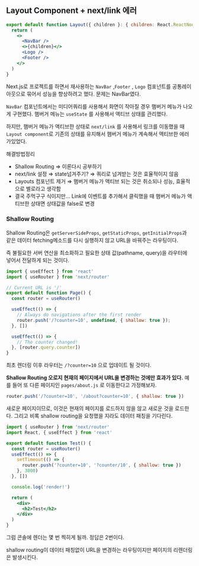 ## Layout Component + next/link 에러
```jsx
export default function Layout({ children }: { children: React.ReactNode }) {
  return (
    <>
      <NavBar />
      <>{children}</>
      <Logo />
      <Footer />
    </>
  )
}
```

Next.js로 프로젝트를 하면서 재사용하는 `NavBar` ,`Footer` , `Logo` 컴포넌트를 공통레이아웃으로 묶어서 성능을 향상하려고 했다. 문제는 NavBar였다. 

`NavBar` 컴포넌트에서는 미디어쿼리를 사용해서 화면이 작아질 경우 햄버거 메뉴가 나오게 구현했다. 햄버거 메뉴는 `useState` 를 사용해서 액티브 상태를 관리했다. 

하지만, 햄버거 메뉴가 액티브한 상태로 `next/link` 를 사용해서 링크를 이동했을 때 `Layout component`로 기존의 상태를 유지해서 햄버거 메뉴가 계속해서 액티브한 에러가있었다.

해결방법정리

- Shallow Routing ⇒ 이론다시 공부하기
- next/link 설정 ⇒ state넘겨주기? ⇒ 쿼리로 넘겨받는 것은 효율적이지 않음
- Layouts 컴포넌트 제거 ⇒ 햄버거 메뉴가 액티브 되는 것은 취소되나 성능, 효율적으로 별로라고 생각함
- 결국 주먹구구 식이지만... Link에 이벤트를 추가해서 클릭했을 때 햄버거 메뉴가 액티브한 상태면 상태값을 false로 변경

### Shallow Routing

Shallow Routing은 `getServerSideProps`, `getStaticProps`, `getInitialProps`과 같은 데이터 fetching메소드를 다시 실행하지 않고 URL을 바꿔주는 라우팅이다.

즉 불필요한 서버 연산을 최소화하고 필요한 상태 값(pathname, query)을 라우터에 넣어서 전달하게 되는 것이다.

```jsx
import { useEffect } from 'react'
import { useRouter } from 'next/router'

// Current URL is '/'
export default function Page() {
  const router = useRouter()

  useEffect(() => {
    // Always do navigations after the first render
    router.push('/?counter=10', undefined, { shallow: true });
  }, [])

  useEffect(() => {
    // The counter changed!
  }, [router.query.counter])
}
```

최초 렌더링 이후 라우터는 `/?counter=10` 으로 업데이트 될 것이다.  

**Shallow Routing 오로지 현재의 페이지에서 URL을 변경하는 것에만 효과가 있다.** 예를 들어 또 다른 페이지인 `pages/about.js` 로 이동한다고 가정해보자.

```jsx
router.push('/?counter=10', '/about?counter=10', { shallow: true })
```

새로운 페이지이므로, 이것은 현재의 페이지를 로드하지 않을 않고 새로운 것을 로드한다. 그리고 비록 shallow routing을 요청했을 지라도 데이터 패칭을 기다린다.

```jsx
import { useRouter } from 'next/router'
import React, { useEffect } from 'react'

export default function Test() {
  const router = useRouter()
  useEffect(() => {
    setTimeout(() => {
      router.push('?counter=10', '?counter/10', { shallow: true })
    }, 3000)
  }, [])

  console.log('render!')

  return (
    <div>
      <h2>Test</h2>
    </div>
  )
}
```

그럼 콘솔에 렌더는 몇 번 찍히게 될까. 정답은 2번이다.

shallow routing이 데이터 패칭없이 URL을 변경하는 라우팅이지만 페이지의 리렌더링은 발생시킨다.
